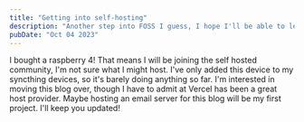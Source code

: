 ```yaml
---
title: "Getting into self-hosting"
description: "Another step into FOSS I guess, I hope I'll be able to learn a bunch of cool things."
pubDate: "Oct 04 2023"
---
```


I bought a raspberry 4! That means I will be joining the self hosted community, I'm not sure what I might host. I've only added this device to my syncthing devices, so it's barely doing anything so far. I'm interested in moving this blog over, though I have to admit at Vercel has been a great host provider. Maybe hosting an email server for this blog will be my first project. I'll keep you updated!
